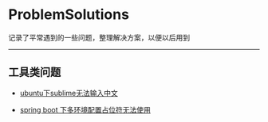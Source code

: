 # ProblemSolutions
记录了平常遇到的一些问题，整理解决方案，以便以后用到
___

## 工具类问题
+ [ubuntu下sublime无法输入中文](./ubuntu下sublime无法输入中文.md)

+ [spring boot 下多环境配置占位符无法使用](./springboot下多环境配置占位符无法使用.md)
